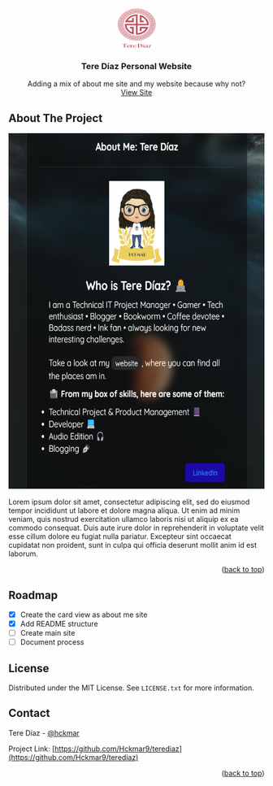 <!-- PROJECT LOGO -->
<br />
<div align="center">
  <a href="#">
    <img src="img/logo.png" alt="Logo" width="80" height="80">
  </a>

  <h3 align="center">Tere Díaz Personal Website</h3>

  <p align="center">
    Adding a mix of about me site and my website because why not?
    <br />
    <a href="https://terediaz.site" target="_blank">View Site</a>
  </p>
</div>

<!-- ABOUT THE PROJECT -->
## About The Project
<div align="center">
  <a href="#">
    <img src="img/about-me-card.png" alt="about-me" width="600" height="700">
  </a>
</div>

Lorem ipsum dolor sit amet, consectetur adipiscing elit, sed do eiusmod tempor incididunt ut labore et dolore magna aliqua. Ut enim ad minim veniam, quis nostrud exercitation ullamco laboris nisi ut aliquip ex ea commodo consequat. Duis aute irure dolor in reprehenderit in voluptate velit esse cillum dolore eu fugiat nulla pariatur. Excepteur sint occaecat cupidatat non proident, sunt in culpa qui officia deserunt mollit anim id est laborum.

<p align="right">(<a href="#readme-top">back to top</a>)</p>

<!-- ROADMAP -->
## Roadmap

* [x] Create the card view as about me site
* [x] Add README structure
* [ ] Create main site
* [ ] Document process

<!-- LICENSE -->
## License

Distributed under the MIT License. See `LICENSE.txt` for more information.

<!-- CONTACT -->
## Contact

Tere Díaz - [@hckmar](https://twitter.com/hckmar)

Project Link: [https://github.com/Hckmar9/terediaz](https://github.com/Hckmar9/terediaz)

<p align="right">(<a href="#readme-top">back to top</a>)</p>